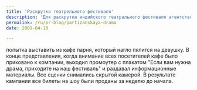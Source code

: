 ```yaml
---
title: 'Раскрутка театрельного фестиваля'
description: 'Для раскрутки индийского театрального фестиваля агентство OnM (Бангалор, Индия) решило прибегнуть к нестандартным средствам: в разных заведениях города специально нанятые актеры разыгрывали мини-драмы.'
permalink: /ru/pr-blog/partizanskaya-drama
date: 2009-04-10

---
```


попытка выставить из кафе парня, который нагло пялится на девушку. В конце представления, когда внимание всех посетителей кафе было приковано к компании, выходил промоутер с плакатом "Если вам нужна драма, приходите на наш фестиваль" и раздавал информационные материалы. Все  сценки снимались скрытой камерой. В результате кампании все билеты на шоу были проданы за неделю до начала.

<object width="425" height="344"><param name="movie" value="http://www.youtube.com/v/AosbxYw9hgg&hl=ru&fs=1"></param><param name="allowFullScreen" value="true"></param><param name="allowscriptaccess" value="always"></param><embed src="http://www.youtube.com/v/AosbxYw9hgg&amp;hl=ru&amp;fs=1" type="application/x-shockwave-flash" allowscriptaccess="always" allowfullscreen="true" width="425" height="344"></embed></object>

